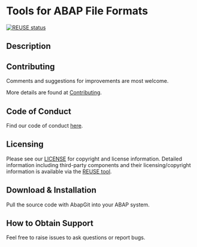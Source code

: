 # Tools for ABAP File Formats
[![REUSE status](https://api.reuse.software/badge/github.com/SAP/abap-file-formats-tools)](https://api.reuse.software/info/github.com/SAP/abap-file-formats-tools)

## Description


## Contributing
Comments and suggestions for improvements are most welcome.

More details are found at [Contributing](./CONTRIBUTING.md).

## Code of Conduct
Find our code of conduct [here](./CODE_OF_CONDUCT.md).

## Licensing
Please see our [LICENSE](LICENSE) for copyright and license information.
Detailed information including third-party components and their licensing/copyright information is available via the [REUSE tool](https://api.reuse.software/info/github.com/SAP/abap-file-formats-tools).

## Download & Installation
Pull the source code with AbapGit into your ABAP system.

## How to Obtain Support
Feel free to raise issues to ask questions or report bugs.
